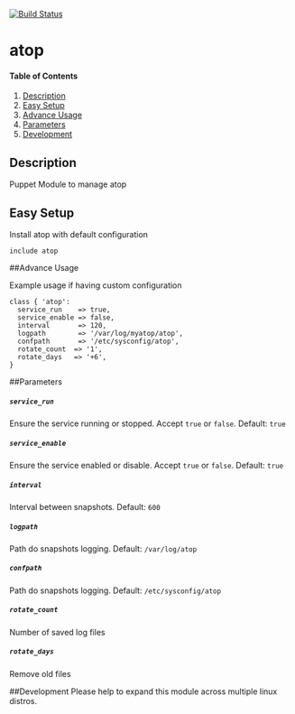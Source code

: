 [![Build Status](https://img.shields.io/travis/cjtoolseram/puppet-atop.svg)](https://travis-ci.org/cjtoolseram/puppet-atop)

# atop

#### Table of Contents

1. [Description](#description)
2. [Easy Setup](#easy-setup)
3. [Advance Usage](#advance-usage)
4. [Parameters](#parameters)
5. [Development](#development)

## Description

Puppet Module to manage atop

## Easy Setup

Install atop with default configuration
```
include atop
```

##Advance Usage

Example usage if having custom configuration

```
class { 'atop':
  service_run    => true,
  service_enable => false,
  interval       => 120,
  logpath        => '/var/log/myatop/atop',
  confpath       => '/etc/sysconfig/atop',
  rotate_count  => '1',
  rotate_days   => '+6',
}
```

##Parameters
##### `service_run`
Ensure the service running or stopped. Accept `true` or `false`. Default: `true`

##### `service_enable`
Ensure the service enabled or disable. Accept `true` or `false`. Default: `true`

##### `interval`
Interval between snapshots. Default: `600`

##### `logpath`
Path do snapshots logging. Default: `/var/log/atop`

##### `confpath`
Path do snapshots logging. Default: `/etc/sysconfig/atop`

##### `rotate_count`
Number of saved log files

##### `rotate_days`
Remove old files

##Development
Please help to expand this module across multiple linux distros.